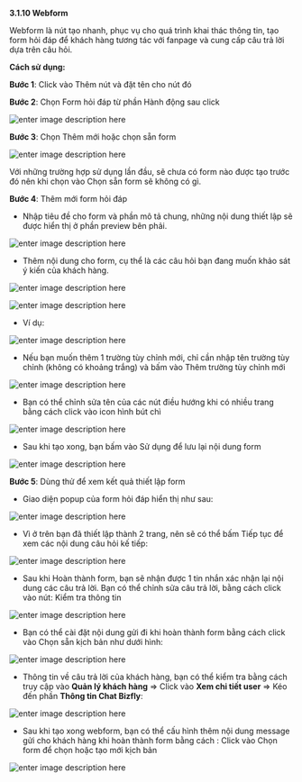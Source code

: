 **3.1.10 Webform** 

Webform là nút tạo nhanh, phục vụ cho quá trình khai thác thông tin, tạo form hỏi đáp để khách hàng tương tác với fanpage và cung cấp câu trả lời dựa trên câu hỏi.

**Cách sử dụng:**

**Bước 1**: Click vào Thêm nút và đặt tên cho nút đó

**Bước 2**: Chọn Form hỏi đáp từ phần Hành động sau click 

![enter image description here](https://chatbizfly.mediacdn.vn/2023/05/22/chatbot/img/1684753036646b4a8c13426_wf1jpg.jpg)

**Bước 3**: Chọn Thêm mới hoặc chọn sẵn form

![enter image description here](https://ttps://chatbizfly.mediacdn.vn/2023/05/22/chatbot/img/1684753150646b4afe1ced3_wf2jpg.jpg)

Với những trường hợp sử dụng lần đầu, sẽ chưa có form nào được tạo trước đó nên khi chọn vào Chọn sẵn form sẽ không có gì.

**Bước 4**: Thêm mới form hỏi đáp

- Nhập tiêu đề cho form và phần mô tả chung, những nội dung thiết lập sẽ được hiển thị ở phần preview bên phải.

![enter image description here](https://chatbizfly.mediacdn.vn/2023/05/22/chatbot/img/1684753275646b4b7bf0623_wf3jpg.jpg)

- Thêm nội dung cho form, cụ thể là các câu hỏi bạn đang muốn khảo sát ý kiến của khách hàng.

![enter image description here](https://static8.muarecdn.com/original/muare/images/2020/06/10/5628740_24.png)

![enter image description here](https://static8.muarecdn.com/original/muare/images/2020/06/11/5629935_25.png)

- Ví dụ:

![enter image description here](https://static8.muarecdn.com/original/muare/images/2020/06/11/5629942_26.png)

- Nếu bạn muốn thêm 1 trường tùy chỉnh mới, chỉ cần nhập tên trường tùy chỉnh (không có khoảng trắng) và bấm vào Thêm trường tùy chỉnh mới

![enter image description here](https://static8.muarecdn.com/original/muare/images/2020/06/11/5629950_27.png)

- Bạn có thể chỉnh sửa tên của các nút điều hướng khi có nhiều trang bằng cách click vào icon hình bút chì 

![enter image description here](https://static8.muarecdn.com/original/muare/images/2020/06/11/5630020_28.png)

- Sau khi tạo xong, bạn bấm vào Sử dụng để lưu lại nội dung form 

![enter image description here](https://static8.muarecdn.com/original/muare/images/2020/06/11/5630024_29.png)

**Bước 5**: Dùng thử để xem kết quả thiết lập form

- Giao diện popup của form hỏi đáp hiển thị như sau:

![enter image description here](https://static8.muarecdn.com/original/muare/images/2020/06/11/5630125_30.png)

- Vì ở trên bạn đã thiết lập thành 2 trang, nên sẽ có thể bấm Tiếp tục để xem các nội dung câu hỏi kế tiếp:

![enter image description here](https://static8.muarecdn.com/original/muare/images/2020/06/11/5630128_31.png)

- Sau khi Hoàn thành form, bạn sẽ nhận được 1 tin nhắn xác nhận lại nội dung các câu trả lời. Bạn có thể chỉnh sửa câu trả lời, bằng cách click vào nút: Kiểm tra thông tin 

![enter image description here](https://static8.muarecdn.com/original/muare/images/2020/06/11/5630129_32.png)

- Bạn có thể cài đặt nội dung gửi đi khi hoàn thành form bằng cách click vào Chọn sẵn kịch bản như dưới hình:

![enter image description here](https://static8.muarecdn.com/original/muare/images/2021/06/25/5996528_tg5.png)

- Thông tin về câu trả lời của khách hàng, bạn có thể kiểm tra bằng cách truy cập vào **Quản lý khách hàng** => Click vào **Xem chi tiết user** => Kéo đến phần **Thông tin Chat Bizfly**:

![enter image description here](https://static8.muarecdn.com/original/muare/images/2020/06/11/5630134_34.png)

- Sau khi tạo xong webform, bạn có thể cấu hình thêm nội dung message gửi cho khách hàng khi hoàn thành form bằng cách : Click vào Chọn form để chọn hoặc tạo mới kịch bản

![enter image description here](https://static8.muarecdn.com/original/muare/images/2021/06/21/5991722_cccc.jpg)
